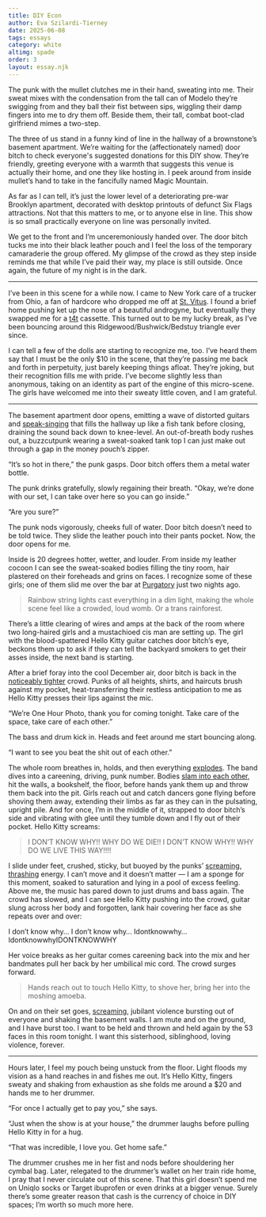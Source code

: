 ```yaml
---
title: DIY Econ
author: Eva Szilardi-Tierney
date: 2025-06-08
tags: essays
category: white
altimg: spade
order: 3
layout: essay.njk
---
```


The punk with the mullet clutches me in their hand, sweating into me. Their sweat mixes with the condensation from the tall can of Modelo they’re swigging from and they ball their fist between sips, wiggling their damp fingers into me to dry them off. Beside them, their tall, combat boot-clad girlfriend mimes a two-step.

The three of us stand in a funny kind of line in the hallway of a brownstone’s basement apartment. We’re waiting for the (affectionately named) door bitch to check everyone's suggested donations for this DIY show. They’re friendly, greeting everyone with a warmth that suggests this venue is actually their home, and one they like hosting in. I peek around from inside mullet’s hand to take in the fancifully named Magic Mountain.

As far as I can tell, it’s just the lower level of a deteriorating pre-war Brooklyn apartment, decorated with desktop printouts of defunct Six Flags attractions. Not that this matters to me, or to anyone else in line. This show is so small practically everyone on line was personally invited.

We get to the front and I’m unceremoniously handed over. The door bitch tucks me into their black leather pouch and I feel the loss of the temporary camaraderie the group offered. My glimpse of the crowd as they step inside reminds me that while I’ve paid their way, my place is still outside. Once again, the future of my night is in the dark.

<hr/>

I’ve been in this scene for a while now. I came to New York care of a trucker from Ohio, a fan of hardcore who dropped me off at <a href="https://youtu.be/GvoBaCpoXAk?si=aAC5b0rjMKMl7_91&t=400" target="_blank">St. Vitus</a>. I found a brief home pushing ket up the nose of a beautiful androgyne, but eventually they swapped me for a <a href="https://youtu.be/6_MP4c9xHe4?si=HnBDD_0kHvGzrtnn" target="_blank">t4t</a> cassette. This turned out to be my lucky break, as I’ve been bouncing around this Ridgewood/Bushwick/Bedstuy triangle ever since.

I can tell a few of the dolls are starting to recognize me, too. I’ve heard them say that I must be the only $10 in the scene, that they’re passing me back and forth in perpetuity, just barely keeping things afloat. They’re joking, but their recognition fills me with pride. I’ve become slightly less than anonymous, taking on an identity as part of the engine of this micro-scene. The girls have welcomed me into their sweaty little coven, and I am grateful.

<hr/>

The basement apartment door opens, emitting a wave of distorted guitars and <a href="https://www.youtube.com/watch?v=r2fbqUgyg-E" target="_blank">speak-singing</a> that fills the hallway up like a fish tank before closing, draining the sound back down to knee-level. An out-of-breath body rushes out, a buzzcutpunk wearing a sweat-soaked tank top I can just make out through a gap in the money pouch’s zipper.

“It’s so hot in there,” the punk gasps. Door bitch offers them a metal water bottle.

The punk drinks gratefully, slowly regaining their breath. “Okay, we’re done with our set, I can take over here so you can go inside.”

“Are you sure?” 

The punk nods vigorously, cheeks full of water. Door bitch doesn’t need to be told twice. They slide the leather pouch into their pants pocket. Now, the door opens for me.

Inside is 20 degrees hotter, wetter, and louder. From inside my leather cocoon I can see the sweat-soaked bodies filling the tiny room, hair plastered on their foreheads and grins on faces. I recognize some of these girls; one of them slid me over the bar at <a href="https://youtu.be/uzCmbQ5GHXk?si=1Lur-QpgL1LOLgfn&t=77" target="_blank">Purgatory</a> just two nights ago. <blockquote>Rainbow string lights cast everything in a dim light, making the whole scene feel like a crowded, loud womb. Or a trans rainforest.</blockquote>

There’s a little clearing of wires and amps at the back of the room where two long-haired girls and a mustachioed cis man are setting up. The girl with the blood-spattered Hello Kitty guitar catches door bitch’s eye, beckons them up to ask if they can tell the backyard smokers to get their asses inside, the next band is starting. 

After a brief foray into the cool December air, door bitch is back in the <a href="https://youtu.be/RJb4GqYri_4?si=2yUVLA9uKNgts6t4&t=1533" target="_blank">noticeably tighter</a> crowd. Punks of all heights, shirts, and haircuts brush against my pocket, heat-transferring their restless anticipation to me as Hello Kitty presses their lips against the mic.

“We’re One Hour Photo, thank you for coming tonight. Take care of the space, take care of each other.”

The bass and drum kick in. Heads and feet around me start bouncing along.

“I want to see you beat the shit out of each other.”

The whole room breathes in, holds, and then everything <a href="https://www.youtube.com/watch?v=z8gjTSx2IXc" target="_blank">explodes</a>. The band dives into a careening, driving, punk number. Bodies <a href="https://youtu.be/-S6G7M5Ryl0?si=zB8_0IDG6HI6N1Sa&t=504" target="_blank">slam into each other</a>, hit the walls, a bookshelf, the floor, before hands yank them up and throw them back into the pit. Girls reach out and catch dancers gone flying before shoving them away, extending their limbs as far as they can in the pulsating, upright pile. And for once, I’m in the middle of it, strapped to door bitch’s side and vibrating with glee until they tumble down and I fly out of their pocket. Hello Kitty screams:

<blockquote>I DON’T KNOW WHY!! WHY DO WE DIE!! I DON’T KNOW WHY!! WHY DO WE LIVE THIS WAY!!!!</blockquote>

I slide under feet, crushed, sticky, but buoyed by the punks’ <a href="https://youtu.be/w0G63UbpTy8?si=k1-Gtt1mHUkRGiY0&t=619" target="_blank">screaming, thrashing</a> energy. I can’t move and it doesn’t matter — I am a sponge for this moment, soaked to saturation and lying in a pool of excess feeling. Above me, the music has pared down to just drums and bass again. The crowd has slowed, and I can see Hello Kitty pushing into the crowd, guitar slung across her body and forgotten, lank hair covering her face as she repeats over and over:

I don’t know why… I don’t know why… Idontknowwhy… IdontknowwhyIDONTKNOWWHY
 
Her voice breaks as her guitar comes careening back into the mix and her bandmates pull her back by her umbilical mic cord. The crowd surges forward. <blockquote>Hands reach out to touch Hello Kitty, to shove her, bring her into the moshing amoeba.</blockquote>

On and on their set goes, <a href="https://youtu.be/mttLnd-WUew?si=izRr_Of8DHgcAnGR&t=435" target="_blank">screaming</a>, jubilant violence bursting out of everyone and shaking the basement walls. I am mute and on the ground, and I have burst too. I want to be held and thrown and held again by the 53 faces in this room tonight. I want this sisterhood, siblinghood, loving violence, forever.
 
<hr/>

Hours later, I feel my pouch being unstuck from the floor. Light floods my vision as a hand reaches in and fishes me out. It’s Hello Kitty, fingers sweaty and shaking from exhaustion as she folds me around a $20 and hands me to her drummer.

“For once I actually get to pay you,” she says.

“Just when the show is at your house,” the drummer laughs before pulling Hello Kitty in for a hug.

“That was incredible, I love you. Get home safe.”

The drummer crushes me in her fist and nods before shouldering her cymbal bag. Later, relegated to the drummer’s wallet on her train ride home, I pray that I never circulate out of this scene. That this girl doesn’t spend me on Uniqlo socks or Target ibuprofen or even drinks at a bigger venue. Surely there’s some greater reason that cash is the currency of choice in DIY spaces; I’m worth so much more here. 


